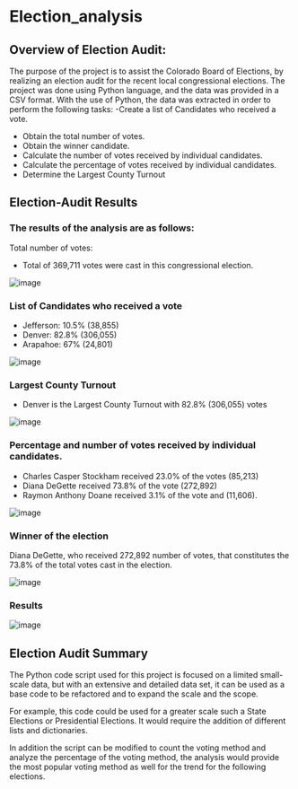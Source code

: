 # Election_analysis
## Overview of Election Audit:

The purpose of the project is to assist the Colorado Board of Elections, by realizing an election audit for the recent local congressional elections. 
The project was done using Python language, and the data was provided in a CSV format. With the use of Python, the data was extracted in order to perform the following tasks:
-Create a list of Candidates who received a vote.
-	Obtain the total number of votes.
-	Obtain the winner candidate.
-	Calculate the number of votes received by individual candidates.
-	Calculate the percentage of votes received by individual candidates.
-	Determine the Largest County Turnout

## Election-Audit Results

### The results of the analysis are as follows:

Total number of votes:

-	Total of 369,711 votes were cast in this congressional election.

![image](https://user-images.githubusercontent.com/98929742/156943338-fb81f184-10fa-4917-af4c-9cd72e46afbc.png)


### List of Candidates who received a vote
-	Jefferson: 10.5% (38,855)
- Denver: 82.8% (306,055)
- Arapahoe: 67% (24,801)

![image](https://user-images.githubusercontent.com/98929742/156943342-28706386-d4af-49c7-9c52-be808b1e48fe.png)


### Largest County Turnout
-	Denver is the Largest County Turnout with 82.8% (306,055) votes

![image](https://user-images.githubusercontent.com/98929742/156943350-9cd9849c-9d27-4603-bbbc-3e13377f7ae1.png)


### Percentage and number of votes received by individual candidates.

-	Charles Casper Stockham received 23.0% of the votes (85,213)
-	Diana DeGette received 73.8% of the vote (272,892)
-	Raymon Anthony Doane received 3.1% of the vote and (11,606).

![image](https://user-images.githubusercontent.com/98929742/156943364-295d07e2-1a00-40fa-ab4b-c50c1e9a3258.png)


### Winner of the election
Diana DeGette, who received 272,892 number of votes, that constitutes the 73.8% of the total votes cast in the election.

![image](https://user-images.githubusercontent.com/98929742/156943376-c2d85955-f6c2-47b9-a774-446a843b5a94.png)

### Results 

![image](https://user-images.githubusercontent.com/98929742/156943517-0fda802a-b1f2-432f-9c95-3aff80ff31ef.png)


## Election Audit Summary

The Python code script used for this project is focused on a limited small-scale data, but with an extensive and detailed data set, it can be used as a base code to be refactored and to expand the scale and the scope.

For example, this code could be used for a greater scale such a State Elections or Presidential Elections. It would require the addition of different lists and dictionaries. 

In addition the script can be modified to count the voting method and analyze the percentage of the voting method, the analysis would provide the most popular voting method as well for the trend for the following elections.
